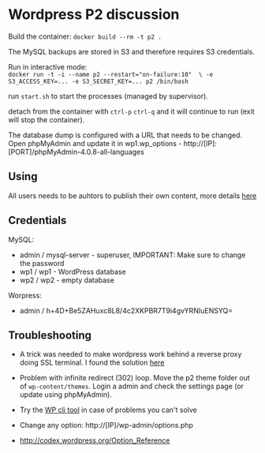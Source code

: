Wordpress P2 discussion
=======================

Build the container: `docker build --rm -t p2 .`

The MySQL backups are stored in S3 and therefore requires S3 credentials.

Run in interactive mode:  
`docker run -t -i --name p2 --restart="on-failure:10"  \
-e S3_ACCESS_KEY=... -e S3_SECRET_KEY=... p2 /bin/bash`

run `start.sh` to start the processes (managed by supervisor).

detach from the container with `ctrl-p` `ctrl-q` and it will continue to run
(exit will stop the container).

The database dump is configured with a URL that needs to be changed.
Open phpMyAdmin and update it in wp1.wp_options - http://[IP]:[PORT]/phpMyAdmin-4.0.8-all-languages


Using
-----

All users needs to be auhtors to publish their own content, more details [here](http://codex.wordpress.org/Roles_and_Capabilities)


Credentials
-----------

MySQL:

 * admin / mysql-server - superuser, IMPORTANT: Make sure to change the password
 * wp1 / wp1 - WordPress database
 * wp2 / wp2 - empty database


Worpress:

 * admin / h+4D+Be5ZAHuxc8L8/4c2XKPBR7T9i4gvYRNIuENSYQ=


Troubleshooting
---------------

 * A trick was needed to make wordpress work behind a reverse proxy doing SSL
   terminal. I found the solution
   [here](http://serverascode.com/2014/05/31/wordpress-ssl-reverse-proxy.html)

 * Problem with infinite redirect (302) loop. Move the p2 theme folder out of
   `wp-content/themes`. Login a admin and check the settings page (or update using
   phpMyAdmin).

 * Try the [WP cli tool](http://wp-cli.org/) in case of problems you can't solve

 * Change any option: http://[IP]/wp-admin/options.php
  *  http://codex.wordpress.org/Option_Reference
